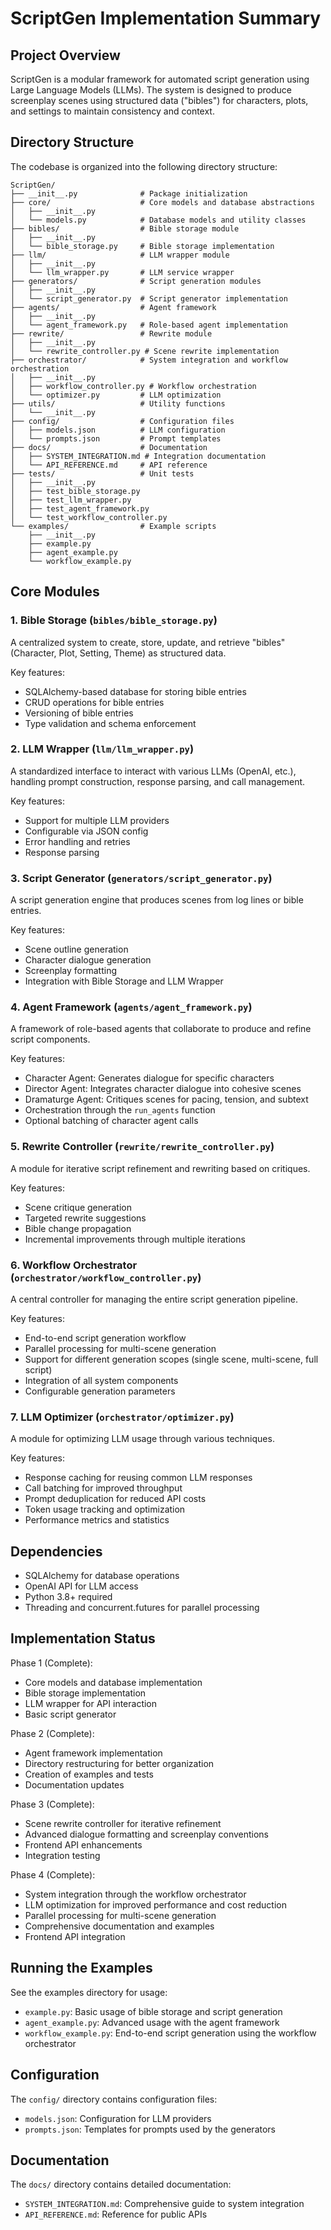 # ScriptGen Implementation Summary

## Project Overview

ScriptGen is a modular framework for automated script generation using Large Language Models (LLMs). The system is designed to produce screenplay scenes using structured data ("bibles") for characters, plots, and settings to maintain consistency and context.

## Directory Structure

The codebase is organized into the following directory structure:

```
ScriptGen/
├── __init__.py              # Package initialization
├── core/                    # Core models and database abstractions
│   ├── __init__.py
│   └── models.py            # Database models and utility classes
├── bibles/                  # Bible storage module
│   ├── __init__.py
│   └── bible_storage.py     # Bible storage implementation
├── llm/                     # LLM wrapper module
│   ├── __init__.py
│   └── llm_wrapper.py       # LLM service wrapper
├── generators/              # Script generation modules
│   ├── __init__.py
│   └── script_generator.py  # Script generator implementation
├── agents/                  # Agent framework
│   ├── __init__.py
│   └── agent_framework.py   # Role-based agent implementation
├── rewrite/                 # Rewrite module
│   ├── __init__.py
│   └── rewrite_controller.py # Scene rewrite implementation
├── orchestrator/            # System integration and workflow orchestration
│   ├── __init__.py
│   ├── workflow_controller.py # Workflow orchestration
│   └── optimizer.py         # LLM optimization
├── utils/                   # Utility functions
│   └── __init__.py
├── config/                  # Configuration files
│   ├── models.json          # LLM configuration
│   └── prompts.json         # Prompt templates
├── docs/                    # Documentation
│   ├── SYSTEM_INTEGRATION.md # Integration documentation
│   └── API_REFERENCE.md     # API reference
├── tests/                   # Unit tests
│   ├── __init__.py
│   ├── test_bible_storage.py
│   ├── test_llm_wrapper.py
│   ├── test_agent_framework.py
│   └── test_workflow_controller.py
└── examples/                # Example scripts
    ├── __init__.py
    ├── example.py
    ├── agent_example.py
    └── workflow_example.py
```

## Core Modules

### 1. Bible Storage (`bibles/bible_storage.py`)

A centralized system to create, store, update, and retrieve "bibles" (Character, Plot, Setting, Theme) as structured data.

Key features:
- SQLAlchemy-based database for storing bible entries
- CRUD operations for bible entries
- Versioning of bible entries
- Type validation and schema enforcement

### 2. LLM Wrapper (`llm/llm_wrapper.py`)

A standardized interface to interact with various LLMs (OpenAI, etc.), handling prompt construction, response parsing, and call management.

Key features:
- Support for multiple LLM providers
- Configurable via JSON config
- Error handling and retries
- Response parsing

### 3. Script Generator (`generators/script_generator.py`)

A script generation engine that produces scenes from log lines or bible entries.

Key features:
- Scene outline generation
- Character dialogue generation
- Screenplay formatting
- Integration with Bible Storage and LLM Wrapper

### 4. Agent Framework (`agents/agent_framework.py`)

A framework of role-based agents that collaborate to produce and refine script components.

Key features:
- Character Agent: Generates dialogue for specific characters
- Director Agent: Integrates character dialogue into cohesive scenes
- Dramaturge Agent: Critiques scenes for pacing, tension, and subtext
- Orchestration through the `run_agents` function
- Optional batching of character agent calls

### 5. Rewrite Controller (`rewrite/rewrite_controller.py`)

A module for iterative script refinement and rewriting based on critiques.

Key features:
- Scene critique generation
- Targeted rewrite suggestions
- Bible change propagation
- Incremental improvements through multiple iterations

### 6. Workflow Orchestrator (`orchestrator/workflow_controller.py`)

A central controller for managing the entire script generation pipeline.

Key features:
- End-to-end script generation workflow
- Parallel processing for multi-scene generation
- Support for different generation scopes (single scene, multi-scene, full script)
- Integration of all system components
- Configurable generation parameters

### 7. LLM Optimizer (`orchestrator/optimizer.py`)

A module for optimizing LLM usage through various techniques.

Key features:
- Response caching for reusing common LLM responses
- Call batching for improved throughput
- Prompt deduplication for reduced API costs
- Token usage tracking and optimization
- Performance metrics and statistics

## Dependencies

- SQLAlchemy for database operations
- OpenAI API for LLM access
- Python 3.8+ required
- Threading and concurrent.futures for parallel processing

## Implementation Status

Phase 1 (Complete):
- Core models and database implementation
- Bible storage implementation
- LLM wrapper for API interaction
- Basic script generator

Phase 2 (Complete):
- Agent framework implementation
- Directory restructuring for better organization
- Creation of examples and tests
- Documentation updates

Phase 3 (Complete):
- Scene rewrite controller for iterative refinement
- Advanced dialogue formatting and screenplay conventions
- Frontend API enhancements
- Integration testing

Phase 4 (Complete):
- System integration through the workflow orchestrator
- LLM optimization for improved performance and cost reduction
- Parallel processing for multi-scene generation
- Comprehensive documentation and examples
- Frontend API integration

## Running the Examples

See the examples directory for usage:
- `example.py`: Basic usage of bible storage and script generation
- `agent_example.py`: Advanced usage with the agent framework
- `workflow_example.py`: End-to-end script generation using the workflow orchestrator

## Configuration

The `config/` directory contains configuration files:
- `models.json`: Configuration for LLM providers
- `prompts.json`: Templates for prompts used by the generators 

## Documentation

The `docs/` directory contains detailed documentation:
- `SYSTEM_INTEGRATION.md`: Comprehensive guide to system integration
- `API_REFERENCE.md`: Reference for public APIs 